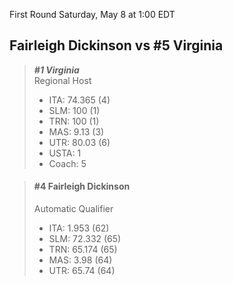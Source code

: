 First Round
Saturday, May 8 at 1:00 EDT
## Fairleigh Dickinson vs #5 Virginia

> ***#1 Virginia***  
> Regional Host  
> - ITA: 74.365 (4)  
> - SLM: 100 (1)  
> - TRN: 100 (1)  
> - MAS: 9.13 (3)  
> - UTR: 80.03 (6)  
> - USTA: 1  
> - Coach: 5  

> #### #4 Fairleigh Dickinson  
> Automatic Qualifier  
> - ITA: 1.953 (62)  
> - SLM: 72.332 (65)  
> - TRN: 65.174 (65)  
> - MAS: 3.98 (64)  
> - UTR: 65.74 (64)  